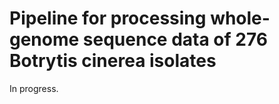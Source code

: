 # Pipeline for processing whole-genome sequence data of 276 Botrytis cinerea isolates

In progress.



